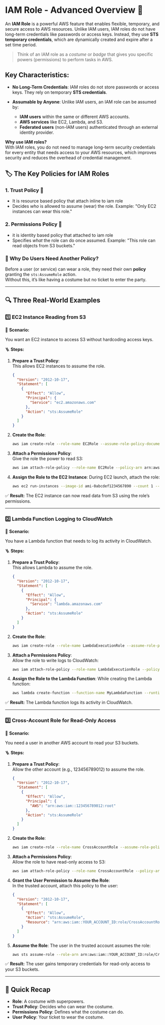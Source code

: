 # **IAM Role - Advanced Overview 🔑**

An **IAM Role** is a powerful AWS feature that enables flexible, temporary, and secure access to AWS resources. Unlike IAM users, IAM roles do not have long-term credentials like passwords or access keys. Instead, they use **STS temporary credentials**, which are dynamically created and expire after a set time period.

> Think of an IAM role as a _costume_ or _badge_ that gives you specific powers (permissions) to perform tasks in AWS.

## **Key Characteristics:**

- **No Long-Term Credentials**: IAM roles do not store passwords or access keys. They rely on temporary **STS credentials**.
- **Assumable by Anyone**: Unlike IAM users, an IAM role can be assumed by:

  - **IAM users** within the same or different AWS accounts.
  - **AWS services** like EC2, Lambda, and S3.
  - **Federated users** (non-IAM users) authenticated through an external identity provider.

**Why use IAM roles?**  
With IAM roles, you do not need to manage long-term security credentials for every entity that needs access to your AWS resources, which improves security and reduces the overhead of credential management.

## 🏷️ **The Key Policies for IAM Roles**

### 1. **Trust Policy 🔑**

- It is resource based policy that attach inline to iam role
- Decides _who_ is allowed to assume (wear) the role. Example: "Only EC2 instances can wear this role."

### 2. **Permissions Policy 📝**

- it is identity based policy that attached to iam role
- Specifies _what_ the role can do once assumed. Example: "This role can read objects from S3 buckets."

### 🤔 **Why Do Users Need Another Policy?**

Before a user (or service) can wear a role, they need their own **policy** granting the `sts:AssumeRole` action.  
Without this, it’s like having a costume but no ticket to enter the party.

---

## 🔍 **Three Real-World Examples**

### 1️⃣ **EC2 Instance Reading from S3**

📖 **Scenario:**

You want an EC2 instance to access S3 without hardcoding access keys.

🪜 **Steps:**

1. **Prepare a Trust Policy**:  
   This allows EC2 instances to assume the role.

   ```json
   {
     "Version": "2012-10-17",
     "Statement": [
       {
         "Effect": "Allow",
         "Principal": {
           "Service": "ec2.amazonaws.com"
         },
         "Action": "sts:AssumeRole"
       }
     ]
   }
   ```

2. **Create the Role**:

   ```sh
   aws iam create-role --role-name EC2Role --assume-role-policy-document file://trust-policy.json
   ```

3. **Attach a Permissions Policy**:  
   Give the role the power to read S3:

   ```sh
   aws iam attach-role-policy --role-name EC2Role --policy-arn arn:aws:iam::aws:policy/AmazonS3ReadOnlyAccess
   ```

4. **Assign the Role to the EC2 Instance**:
   During EC2 launch, attach the role:

   ```sh
   aws ec2 run-instances --image-id ami-0abcdef1234567890 --count 1 --instance-type t2.micro --iam-instance-profile Name=EC2Role
   ```

✅ **Result:** The EC2 instance can now read data from S3 using the role’s permissions.

---

### 2️⃣ **Lambda Function Logging to CloudWatch**

📖 **Scenario:**

You have a Lambda function that needs to log its activity in CloudWatch.

🪜 **Steps:**

1. **Prepare a Trust Policy**:  
   This allows Lambda to assume the role.

   ```json
   {
     "Version": "2012-10-17",
     "Statement": [
       {
         "Effect": "Allow",
         "Principal": {
           "Service": "lambda.amazonaws.com"
         },
         "Action": "sts:AssumeRole"
       }
     ]
   }
   ```

2. **Create the Role**:

   ```sh
   aws iam create-role --role-name LambdaExecutionRole --assume-role-policy-document file://trust-policy.json
   ```

3. **Attach a Permissions Policy**:  
   Allow the role to write logs to CloudWatch:

   ```sh
   aws iam attach-role-policy --role-name LambdaExecutionRole --policy-arn arn:aws:iam::aws:policy/service-role/AWSLambdaBasicExecutionRole
   ```

4. **Assign the Role to the Lambda Function**:
   While creating the Lambda function:

   ```sh
   aws lambda create-function --function-name MyLambdaFunction --runtime python3.8 --role arn:aws:iam::123456789012:role/LambdaExecutionRole --handler lambda_function.lambda_handler --zip-file fileb://my-deployment-package.zip
   ```

✅ **Result:** The Lambda function logs its activity in CloudWatch.

---

### 3️⃣ **Cross-Account Role for Read-Only Access**

📖 **Scenario:**

You need a user in another AWS account to read your S3 buckets.

🪜 **Steps:**

1. **Prepare a Trust Policy**:  
   Allow the other account (e.g., 123456789012) to assume the role.

   ```json
   {
     "Version": "2012-10-17",
     "Statement": [
       {
         "Effect": "Allow",
         "Principal": {
           "AWS": "arn:aws:iam::123456789012:root"
         },
         "Action": "sts:AssumeRole"
       }
     ]
   }
   ```

2. **Create the Role**:

   ```sh
   aws iam create-role --role-name CrossAccountRole --assume-role-policy-document file://trust-policy.json
   ```

3. **Attach a Permissions Policy**:  
   Allow the role to have read-only access to S3:

   ```sh
   aws iam attach-role-policy --role-name CrossAccountRole --policy-arn arn:aws:iam::aws:policy/ReadOnlyAccess
   ```

4. **Grant the User Permission to Assume the Role**:  
   In the trusted account, attach this policy to the user:

   ```json
   {
     "Version": "2012-10-17",
     "Statement": [
       {
         "Effect": "Allow",
         "Action": "sts:AssumeRole",
         "Resource": "arn:aws:iam::YOUR_ACCOUNT_ID:role/CrossAccountRole"
       }
     ]
   }
   ```

5. **Assume the Role**:
   The user in the trusted account assumes the role:

   ```sh
   aws sts assume-role --role-arn arn:aws:iam::YOUR_ACCOUNT_ID:role/CrossAccountRole --role-session-name MySession
   ```

✅ **Result:** The user gains temporary credentials for read-only access to your S3 buckets.

---

## 🎯 **Quick Recap**

- **Role**: A costume with superpowers.
- **Trust Policy**: Decides who can wear the costume.
- **Permissions Policy**: Defines what the costume can do.
- **User Policy**: Your ticket to wear the costume.
